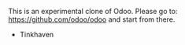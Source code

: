 This is an experimental clone of Odoo. Please go to: https://github.com/odoo/odoo and start from there.

- Tinkhaven

